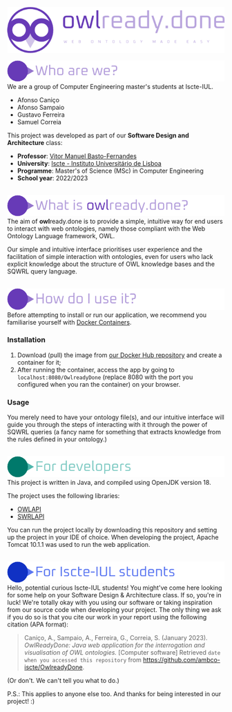 ![header](resources/header-purple.png)

![who_are_we](resources/who_are_we.png)
\
We are a group of Computer Engineering master's students at Iscte-IUL.
- Afonso Caniço
- Afonso Sampaio
- Gustavo Ferreira
- Samuel Correia

This project was developed as part of our **Software Design and Architecture** class:
- **Professor**: [Vitor Manuel Basto-Fernandes](https://ciencia.iscte-iul.pt/authors/vitor-manuel-basto-fernandes/cv)
- **University**: [Iscte - Instituto Universitário de Lisboa](https://www.iscte-iul.pt/)
- **Programme**: Master's of Science (MSc) in Computer Engineering
- **School year**: 2022/2023

\
![what_is_this](resources/what_is_this.png)
\
The aim of **owl**ready.done is to provide a simple, intuitive way for end users to interact with
web ontologies, namely those compliant with the Web Ontology Language framework, OWL.

Our simple and intuitive interface prioritises user experience and the facilitation of simple interaction with ontologies,
even for users who lack explicit knowledge about the structure of OWL knowledge bases and the SQWRL query language.

\
![how_to_use](resources/how_to_use.png)
\
Before attempting to install or run our application, we recommend you familiarise yourself with [Docker Containers](https://www.docker.com/resources/what-container/).

### Installation
1. Download (pull) the  image from [our Docker Hub repository](https://hub.docker.com/r/ambco/owlreadydone) and create a container for it;
2. After running the container, access the app by going to `localhost:8080/OwlreadyDone` (replace 8080 with the port you configured when you ran the container) on your browser.

### Usage
You merely need to have your ontology file(s), and our intuitive interface will guide you through the steps of 
interacting with it through the power of SQWRL queries (a fancy name for something that extracts knowledge from the 
rules defined in your ontology.)

\
![for_devs](resources/for_devs.png)
\
This project is written in Java, and compiled using OpenJDK version 18.

The project uses the following libraries:
- [OWLAPI](https://github.com/owlcs/owlapi)
- [SWRLAPI](https://github.com/protegeproject/swrlapi)

You can run the project locally by downloading this repository and setting up the project in your IDE of choice.
When developing the project, Apache Tomcat 10.1.1 was used to run the web application.

\
![for_iscte_students](resources/for-iscte-students.png)
\
Hello, potential curious Iscte-IUL students! You might've come here looking for some help on your Software Design & 
Architecture class. If so, you're in luck! We're totally okay with you using our software or taking inspiration from
our source code when developing your project. The only thing we ask if you do so is that you cite
our work in your report using the following citation (APA format):
> Caniço, A., Sampaio, A., Ferreira, G., Correia, S. (January 2023). 
*OwlReadyDone: Java web application for the interrogation and visualisation of OWL ontologies.* [Computer software] 
> Retrieved `date when you accessed this repository` from https://github.com/ambco-iscte/OwlreadyDone.

(Or don't. We can't tell you what to do.)

P.S.: This applies to anyone else too. And thanks for being interested in our project! :)
